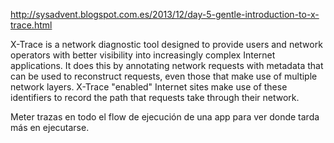 http://sysadvent.blogspot.com.es/2013/12/day-5-gentle-introduction-to-x-trace.html

X-Trace is a network diagnostic tool designed to provide users and network operators with better visibility into increasingly complex Internet applications. It does this by annotating network requests with metadata that can be used to reconstruct requests, even those that make use of multiple network layers. X-Trace "enabled" Internet sites make use of these identifiers to record the path that requests take through their network.

Meter trazas en todo el flow de ejecución de una app para ver donde tarda más en ejecutarse.
